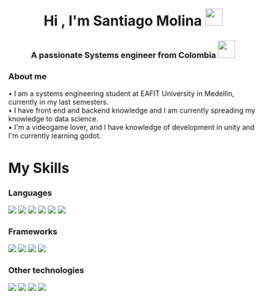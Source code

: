 <h1 align="center"><b>Hi , I'm Santiago Molina </b><img src="https://media.giphy.com/media/hvRJCLFzcasrR4ia7z/giphy.gif" width="35">
<h3 align="center"> A passionate Systems engineer from Colombia <img src="https://blogger.googleusercontent.com/img/b/R29vZ2xl/AVvXsEjogKLsM-unt_yR7_lgS4c4pGFrdLNdpjGHD-D9cAdPEp2wgmS4NuoxPWnwlc_nI9ykhjijVB-hAFX-BA7egp0mKxDG-BbpjpA0TPcdgF36RcZE45yu785v_whIZhESCGrtzA9cJljwokg/s0/Flag_of_Colombia.gif" width= "35"> </h3>

<h3>About me</h3>
<p>
  &bull; I am a systems engineering student at EAFIT University in Medellin, currently in my last semesters. 
  <br>
  &bull; I have front end and backend knowledge and I am currently spreading my knowledge to data science. 
  <br>
  &bull; I'm a videogame lover, and I have knowledge of development in unity and I'm currently learning godot.
</p>

<h1>My Skills</h1>
<p>
  <h3>Languages</h3>
  <p align="left">
    <img src="https://img.shields.io/badge/java-%23ED8B00.svg?style=for-the-badge&logo=openjdk&logoColor=white">
    <img src="https://img.shields.io/badge/python-3670A0?style=for-the-badge&logo=python&logoColor=ffdd54">
    <img src="https://img.shields.io/badge/html5-%23E34F26.svg?style=for-the-badge&logo=html5&logoColor=white">
    <img src="https://img.shields.io/badge/javascript-%23323330.svg?style=for-the-badge&logo=javascript&logoColor=%23F7DF1E">
    <img src="https://img.shields.io/badge/typescript-%23007ACC.svg?style=for-the-badge&logo=typescript&logoColor=white">
    <img src="https://img.shields.io/badge/css3-%231572B6.svg?style=for-the-badge&logo=css3&logoColor=white">
  </p>
  
</p>
<p>
  <h3>Frameworks</h3>
</p>
<p align="left">
  <img src="https://img.shields.io/badge/django-%23092E20.svg?style=for-the-badge&logo=django&logoColor=white">
  <img src="https://img.shields.io/badge/astro-%232C2052.svg?style=for-the-badge&logo=astro&logoColor=white">
  <img src="https://img.shields.io/badge/react-%2320232a.svg?style=for-the-badge&logo=react&logoColor=%2361DAFB">
  <img src="https://img.shields.io/badge/tailwindcss-%2338B2AC.svg?style=for-the-badge&logo=tailwind-css&logoColor=white">
</p>
<p>
  <h3>Other technologies</h3>
    <p align="left">
      <img src="https://img.shields.io/badge/git-%23F05033.svg?style=for-the-badge&logo=git&logoColor=white">
      <img src="https://img.shields.io/badge/mysql-4479A1.svg?style=for-the-badge&logo=mysql&logoColor=white">
      <img src="https://img.shields.io/badge/Debian-D70A53?style=for-the-badge&logo=debian&logoColor=white">
      <img src="https://img.shields.io/badge/GODOT-%23FFFFFF.svg?style=for-the-badge&logo=godot-engine">
    </p>
</p>
